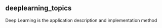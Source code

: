 deeplearning_topics
--------------------------------------------------
Deep Learning is the application description and implementation method
